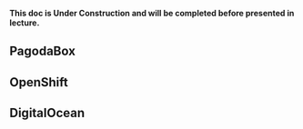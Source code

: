 **This doc is Under Construction and will be completed before presented in lecture.**

## PagodaBox

## OpenShift

## DigitalOcean